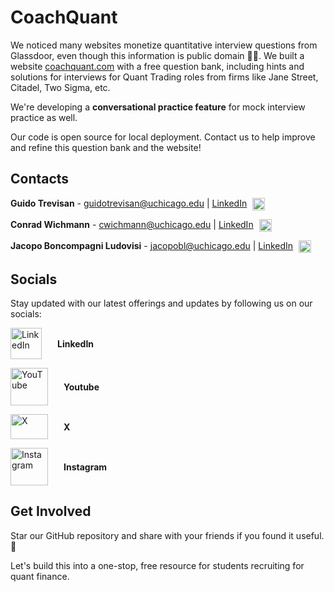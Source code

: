 # CoachQuant

We noticed many websites monetize quantitative interview questions from Glassdoor, even though this information is public domain 🤷‍♂️. We built a website [coachquant.com](https://www.coachquant.com/) with a free question bank, including hints and solutions for interviews for Quant Trading roles from firms like Jane Street, Citadel, Two Sigma, etc.

We're developing a **conversational practice feature** for mock interview practice as well.

Our code is open source for local deployment. Contact us to help improve and refine this question bank and the website!

## Contacts

**Guido Trevisan** - 
<a href="mailto:guidotrevisan@uchicago.edu">guidotrevisan@uchicago.edu</a> | 
<a href="https://www.linkedin.com/in/guido-trevisan-342b43259">LinkedIn</a>
<a href="https://www.linkedin.com/in/guido-trevisan-342b43259">
    <img src="https://upload.wikimedia.org/wikipedia/commons/8/81/LinkedIn_icon.svg" alt="LinkedIn" width="20" height="20" style="vertical-align: middle; margin: 0px 5px;">
</a>

**Conrad Wichmann** - 
<a href="mailto:cwichmann@uchicago.edu">cwichmann@uchicago.edu</a> | 
<a href="https://www.linkedin.com/in/conrad-wichmann-396a0231a">LinkedIn</a>
<a href="https://www.linkedin.com/in/conrad-wichmann-396a0231a">
    <img src="https://upload.wikimedia.org/wikipedia/commons/8/81/LinkedIn_icon.svg" alt="LinkedIn" width="20" height="20" style="vertical-align: middle; margin: 0px 5px;">
</a>

**Jacopo Boncompagni Ludovisi** - 
<a href="mailto:jacopobl@uchicago.edu">jacopobl@uchicago.edu</a> | 
<a href="https://www.linkedin.com/in/jacopo-boncompagni-ludovisi-uchicago">LinkedIn</a>
<a href="https://www.linkedin.com/in/jacopo-boncompagni-ludovisi-uchicago">
    <img src="https://upload.wikimedia.org/wikipedia/commons/8/81/LinkedIn_icon.svg" alt="LinkedIn" width="20" height="20" style="vertical-align: middle; margin: 0px 5px;">
</a>


## Socials

Stay updated with our latest offerings and updates by following us on our socials:

<p style="display: flex; align-items: center; margin-bottom: 10px;">
  <a href="https://www.linkedin.com/company/coachquant" style="margin-right: 15px;">
    <img src="https://upload.wikimedia.org/wikipedia/commons/8/81/LinkedIn_icon.svg" alt="LinkedIn" width="50" height="50">
  </a>
  <a href="https://www.linkedin.com/company/coachquant" style="text-decoration: none; font-weight: bold; margin-left: 10px;">
    LinkedIn
  </a>
</p>

<p style="display: flex; align-items: center; margin-bottom: 10px;">
  <a href="https://www.youtube.com/@CoachQuant" style="margin-right: 15px;">
    <img src="https://upload.wikimedia.org/wikipedia/commons/0/09/YouTube_full-color_icon_%282017%29.svg" alt="YouTube" width="60" height="60">
  </a>
  <a href="https://www.youtube.com/@CoachQuant" style="text-decoration: none; font-weight: bold; margin-left: 10px;">
    Youtube 
  </a>
</p>

<p style="display: flex; align-items: center; margin-bottom: 10px;">
  <a href="https://x.com/RealCoachQuant" style="margin-right: 15px;">
    <img src="https://logos-world.net/wp-content/uploads/2023/08/X-Logo-500x281.png" alt="X" width="60" height="40">
  </a>
  <a href="https://x.com/RealCoachQuant" style="text-decoration: none; font-weight: bold; margin-left: 10px;">
    X
  </a>
</p>

<p style="display: flex; align-items: center; margin-bottom: 10px;">
  <a href="https://www.instagram.com/coachquant/" style="margin-right: 15px;">
    <img src="https://upload.wikimedia.org/wikipedia/commons/e/e7/Instagram_logo_2016.svg" alt="Instagram" width="60" height="60">
  </a>
  <a href="https://www.instagram.com/coachquant/" style="text-decoration: none; font-weight: bold; margin-left: 10px;">
    Instagram
  </a>
</p>

## Get Involved

Star our GitHub repository and share with your friends if you found it useful. 🤩

Let's build this into a one-stop, free resource for students recruiting for quant finance.